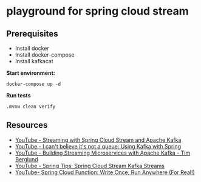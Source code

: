 # playground for spring cloud stream

## Prerequisites

* Install docker
* Install docker-compose
* Install kafkacat

**Start environment:**

    docker-compose up -d

**Run tests**

    .mvnw clean verify


## Resources

* [YouTube - Streaming with Spring Cloud Stream and Apache Kafka](https://youtu.be/5Mgni6AYnWg)
* [YouTube - I can't believe it's not a queue: Using Kafka with Spring](https://youtu.be/l8V6PkVV1Ec)
* [YouTube - Building Streaming Microservices with Apache Kafka - Tim Berglund](https://youtu.be/Hlb-Ss3q3as)
* [YouTube - Spring Tips: Spring Cloud Stream Kafka Streams](https://youtu.be/YPDzcmqwCNo)
* [YouTube- Spring Cloud Function: Write Once, Run Anywhere (For Real!)](https://youtu.be/2beLo7nWeoo)